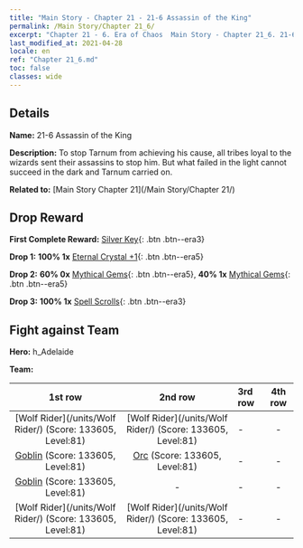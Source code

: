 ```yaml
---
title: "Main Story - Chapter 21 - 21-6 Assassin of the King"
permalink: /Main Story/Chapter 21_6/
excerpt: "Chapter 21 - 6. Era of Chaos  Main Story - Chapter 21_6. 21-6 Assassin of the King"
last_modified_at: 2021-04-28
locale: en
ref: "Chapter 21_6.md"
toc: false
classes: wide
---
```


## Details

 **Name:** 21-6 Assassin of the King

 **Description:** To stop Tarnum from achieving his cause, all tribes loyal to the wizards sent their assassins to stop him. But what failed in the light cannot succeed in the dark and Tarnum carried on.

 **Related to:** [Main Story Chapter 21](/Main Story/Chapter 21/)

## Drop Reward

 **First Complete Reward:** [Silver Key](/Items/con_693/){: .btn .btn--era3}

 **Drop 1:** **100% 1x** [Eternal Crystal +1](/Items/mat_73/){: .btn .btn--era5}

 **Drop 2:** **60% 0x** [Mythical Gems](/Items/mat_65/){: .btn .btn--era5}, **40% 1x** [Mythical Gems](/Items/mat_65/){: .btn .btn--era5}

 **Drop 3:** **100% 1x** [Spell Scrolls](/Items/con_694/){: .btn .btn--era3}


## Fight against Team
 **Hero:** h_Adelaide

 **Team:**


  | 1st row | 2nd row | 3rd row | 4th row |
  |:----:|:----:|:----|:----:|
  | [Wolf Rider](/units/Wolf Rider/) (Score: 133605, Level:81)  | [Wolf Rider](/units/Wolf Rider/) (Score: 133605, Level:81)  | - | - |
  | [Goblin](/units/Goblin/) (Score: 133605, Level:81)  | [Orc](/units/Orc/) (Score: 133605, Level:81)  | - | - |
  | [Goblin](/units/Goblin/) (Score: 133605, Level:81)  | - | - | - |
  | [Wolf Rider](/units/Wolf Rider/) (Score: 133605, Level:81)  | [Wolf Rider](/units/Wolf Rider/) (Score: 133605, Level:81)  | - | - |



